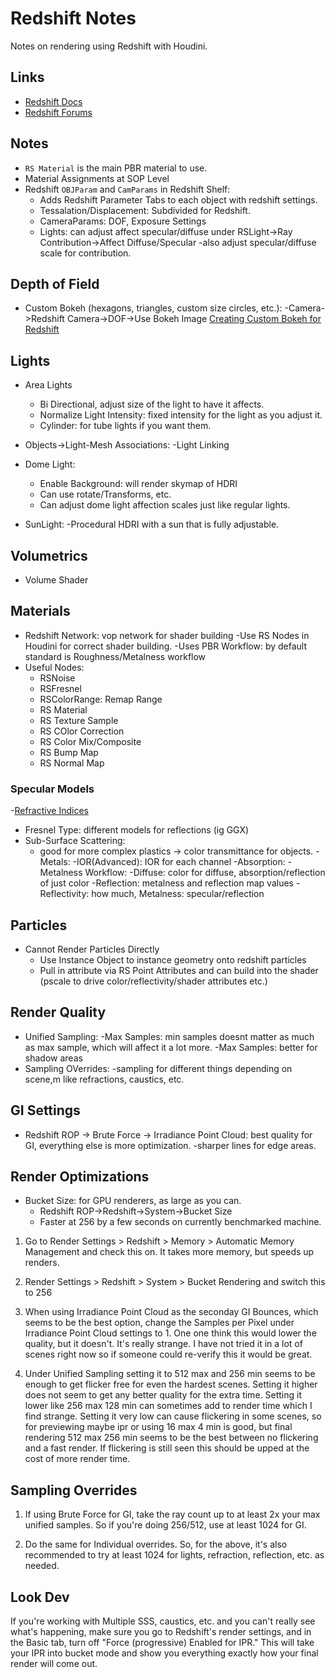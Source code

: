 # Redshift Notes

Notes on rendering using Redshift with Houdini.

## Links
- [Redshift Docs]()
- [Redshift Forums]()

## Notes
- `RS Material` is the main PBR material to use.
- Material Assignments at SOP Level
- Redshift `OBJParam` and `CamParams` in Redshift Shelf:
    - Adds Redshift Parameter Tabs to each object with redshift settings.
    - Tessalation/Displacement: Subdivided for Redshift.
    - CameraParams: DOF, Exposure Settings
    - Lights: can adjust affect specular/diffuse under RSLight->Ray Contribution->Affect Diffuse/Specular
        -also adjust specular/diffuse scale for contribution.

## Depth of Field
- Custom Bokeh (hexagons, triangles, custom size circles, etc.):
    -Camera->Redshift Camera->DOF->Use Bokeh Image
    [Creating Custom Bokeh for Redshift](https://vimeo.com/289093842)

## Lights
- Area Lights
    - Bi Directional, adjust size of the light to have it affects.
    - Normalize Light Intensity: fixed intensity for the light as you adjust it.
    - Cylinder: for tube lights if you want them.

- Objects->Light-Mesh Associations:
    -Light Linking
- Dome Light:
    - Enable Background: will render skymap of HDRI
    - Can use rotate/Transforms, etc.
    - Can adjust dome light affection scales just like regular lights.
- SunLight:
    -Procedural HDRI with a sun that is fully adjustable.

## Volumetrics
- Volume Shader


## Materials
- Redshift Network: vop network for shader building
    -Use RS Nodes in Houdini for correct shader building.
    -Uses PBR Workflow: by default standard is Roughness/Metalness workflow
- Useful Nodes:
    - RSNoise
    - RSFresnel
    - RSColorRange: Remap Range
    - RS Material
    - RS Texture Sample
    - RS COlor Correction
    - RS Color Mix/Composite
    - RS Bump Map
    - RS Normal Map

### Specular Models
-[Refractive Indices](https://refractiveindex.info/?shelf=3d&book=liquids&page=water)
- Fresnel Type: different models for reflections (ig GGX)
- Sub-Surface Scattering:
    - good for more complex plastics -> color transmittance for objects.
-Metals:
    -IOR(Advanced): IOR for each channel
    -Absorption:
-Metalness Workflow:
    -Diffuse: color for diffuse, absorption/reflection of just color
    -Reflection: metalness and reflection map values
        -Reflectivity: how much, Metalness: specular/reflection

## Particles
- Cannot Render Particles Directly
    - Use Instance Object to instance geometry onto redshift particles 
    - Pull in attribute via RS Point Attributes and can build into the shader (pscale to drive color/reflectivity/shader attributes etc.)


## Render Quality
- Unified Sampling:
    -Max Samples: min samples doesnt matter as much as max sample, which will affect it a lot more.
    -Max Samples: better for shadow areas
- Sampling OVerrides:
    -sampling for different things depending on scene,m like refractions, caustics, etc.

## GI Settings
- Redshift ROP -> Brute Force -> Irradiance Point Cloud: best quality for GI, everything else is more optimization.
    -sharper lines for edge areas.

## Render Optimizations
- Bucket Size: for GPU renderers, as large as you can.
    - Redshift ROP->Redshift->System->Bucket Size
    - Faster at 256 by a few seconds on currently benchmarked machine.

1) Go to Render Settings > Redshift > Memory > Automatic Memory Management and check this on.  It takes more memory, but speeds up renders.

2) Render Settings > Redshift > System > Bucket Rendering and switch this to 256

3) When using Irradiance Point Cloud as the seconday GI Bounces, which seems to be the best option, change the Samples per Pixel under Irradiance Point Cloud settings to 1.  One one think this would lower the quality, but it doesn't.  It's really strange.  I have not tried it in a lot of scenes right now so if someone could re-verify this it would be great.

4) Under Unified Sampling setting it to 512 max and 256 min seems to be enough to get flicker free for even the hardest scenes.  Setting it higher does not seem to get any better quality for the extra time.  Setting it lower like 256 max 128 min can sometimes add to render time which I find strange.  Setting it very low can cause flickering in some scenes, so for previewing maybe ipr or using 16 max 4 min is good, but final rendering 512 max 256 min seems to be the best between no flickering and a fast render.  If flickering is still seen this should be upped at the cost of more render time.

## Sampling Overrides
1) If using Brute Force for GI, take the ray count up to at least 2x your max unified samples.  So if you're doing 256/512, use at least 1024 for GI. 

2) Do the same for Individual overrides.  So, for the above, it's also recommended to try at least 1024 for lights, refraction, reflection, etc. as needed.  

## Look Dev

If you're working with Multiple SSS, caustics, etc. and you can't really see what's happening, make sure you go to Redshift's render settings, and in the Basic tab, turn off "Force (progressive) Enabled for IPR."  This will take your IPR into bucket mode and show you everything exactly how your final render will come out.